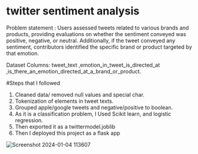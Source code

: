 # twitter sentiment analysis

Problem statement : Users assessed tweets related to various brands and products, providing evaluations on whether the sentiment conveyed was positive, negative, or neutral. Additionally, if the tweet conveyed any sentiment, contributors identified the specific brand or product targeted by that emotion.

Dataset Columns: tweet_text ,emotion_in_tweet_is_directed_at ,is_there_an_emotion_directed_at_a_brand_or_product.

#Steps that I followed
1. Cleaned data/ removed null values and special char.
2. Tokenization of elements in tweet texts.
3. Grouped apple/google tweets and negative/positive to boolean.
4. As it is a classification problem, I Used Scikit learn, and logistic regression.
5. Then exported it as a twittermodel.joblib
6. Then I deployed this project as a flask app

 ![Screenshot 2024-01-04 113607](https://github.com/iamamanporwal/sentimentanalysis/assets/74871831/09432866-2262-40e6-9524-1ee5b72888f2)


